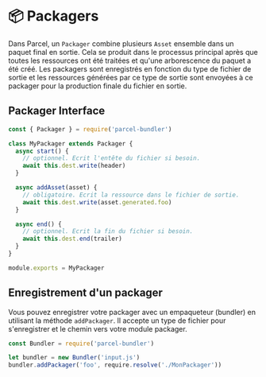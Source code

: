 # 📦 Packagers

Dans Parcel, un `Packager` combine plusieurs `Asset` ensemble dans un paquet final en sortie. Cela se produit dans le processus principal après que toutes les ressources ont été traitées et qu'une arborescence du paquet a été créé. Les packagers sont enregistrés en fonction du type de fichier de sortie et les ressources générées par ce type de sortie sont envoyées à ce packager pour la production finale du fichier en sortie.

## Packager Interface

```javascript
const { Packager } = require('parcel-bundler')

class MyPackager extends Packager {
  async start() {
    // optionnel. Ecrit l'entête du fichier si besoin.
    await this.dest.write(header)
  }

  async addAsset(asset) {
    // obligatoire. Ecrit la ressource dans le fichier de sortie.
    await this.dest.write(asset.generated.foo)
  }

  async end() {
    // optionnel. Ecrit la fin du fichier si besoin.
    await this.dest.end(trailer)
  }
}

module.exports = MyPackager
```

## Enregistrement d'un packager

Vous pouvez enregistrer votre packager avec un empaqueteur \(bundler\) en utilisant la méthode `addPackager`. Il accepte un type de fichier pour s'enregistrer et le chemin vers votre module packager.

```javascript
const Bundler = require('parcel-bundler')

let bundler = new Bundler('input.js')
bundler.addPackager('foo', require.resolve('./MonPackager'))
```

